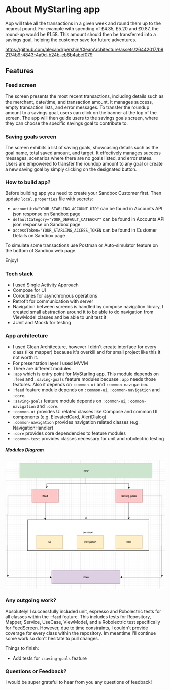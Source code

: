 # About MyStarling app
App will take all the transactions in a given week and round them up to the nearest pound. For example with spending of £4.35, £5.20 and £0.87, the round-up would be £1.58. This amount should then be transferred into a savings goal, helping the customer save for future adventures.


https://github.com/alexandrpershin/CleanArchitecture/assets/26442017/b92174b9-4843-4a9d-b24b-eb6b4abef079


## Features

### Feed screen
The screen presents the most recent transactions, including details such as the merchant, date/time, and transaction amount. It manages success, empty transaction lists, and error messages. To transfer the roundup amount to a savings goal, users can click on the banner at the top of the screen. The app will then guide users to the savings goals screen, where they can choose the specific savings goal to contribute to.

### Saving goals screen
The screen exhibits a list of saving goals, showcasing details such as the goal name, total saved amount, and target. It effectively manages success messages, scenarios where there are no goals listed, and error states. Users are empowered to transfer the roundup amount to any goal or create a new saving goal by simply clicking on the designated button.

### How to build app?
Before building app you need to create your Sandbox Customer first. Then update `local.properties` file with secrets:

- `accountUid="YOUR_STARLING_ACCOUNT_UID"` can be found in Accounts API json response on Sandbox page
- `defaultCategory="YOUR_DEFAULT_CATEGORY"` can be found in Accounts API json response on Sandbox page
- `accessToken="YOUR_STARLING_ACCESS_TOKEN` can be found in Customer Details on Sandbox page

To simulate some transactions use Postman or Auto-simulator feature on the bottom of Sandbox web page.

Enjoy!

### Tech stack
- I used Single Activity Approach
- Compose for UI
- Coroutines for asynchronous operations
- Retrofit for communication with server
- Navigation between screens is handled by compose navigation library, I created small abstraction around it to be able to do navigation from ViewModel classes and be able to unit test it
- JUnit and Mockk for testing

### App architecture
- I used Clean Architecture, however I didn't create interface for every class (like mapper) because it's overkill and for small project like this it not worth it.
- For presentation layer I used MVVM
- There are different modules:
- `:app` which is entry point for MyStarling app. This module depends on `:feed` and `:saving-goals` feature modules becuase `:app` needs those features. Also it depends on `:common-ui` and `:common-navigation`. 
- `:feed` feature module depends on `:common-ui`, `:common-navigation` and `:core`.
- `:saving-goals` feature module depends on `:common-ui`, `:common-navigation` and `:core`. 
-  `:common-ui` provides UI related classes like Compose and common UI components (e.g. ElevatedCard, AlertDialog)
-  `:common-navigation` provides navigation related classes (e.g. NavigationHandler)
-  `:core` provides core dependencies to feature modules
-  `:common-test` provides classes necessary for unit and robolectric testing

##### Modules Diagram

<img src="pictures/diagram.png" width="900">

### Any outgoing work?

Absolutely! I successfully included unit, espresso and Robolectric tests for all classes within the `:feed` feature. This includes tests for Repository, Mapper, Service, UseCase, ViewModel, and a Robolectric test specifically for FeedScreen. However, due to time constraints, I couldn't provide coverage for every class within the repository. Im meantime I'll continue some work so don't hesitate to pull changes.

Things to finish:
- Add tests for `:saving-goals` feature

### Questions or Feedback?
I would be super grateful to hear from you any questions of feedback!
